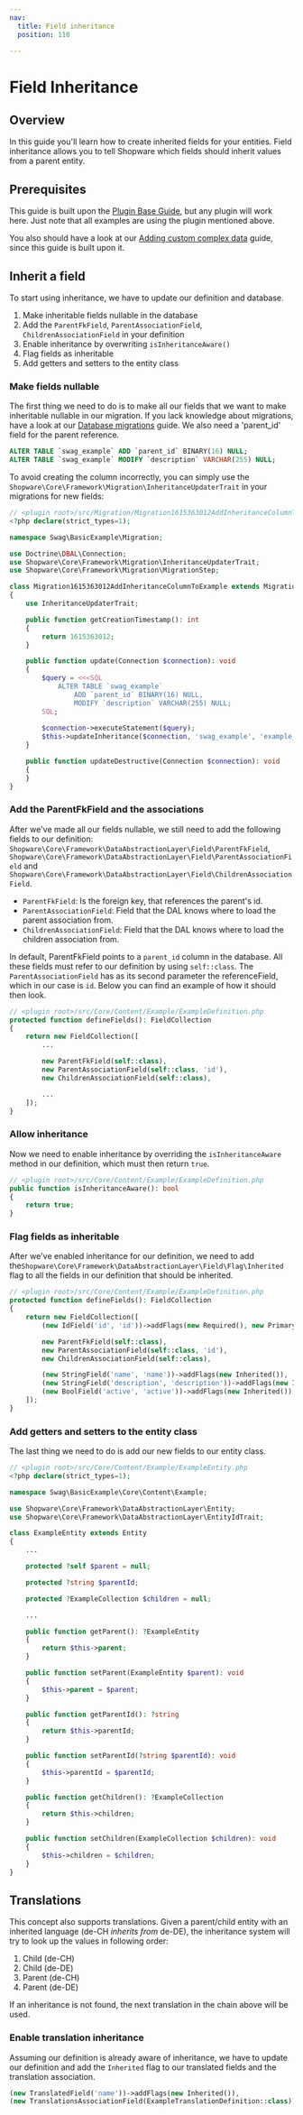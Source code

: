 ```yaml
---
nav:
  title: Field inheritance
  position: 110

---
```


# Field Inheritance

## Overview

In this guide you'll learn how to create inherited fields for your entities. Field inheritance allows you to tell Shopware which fields should inherit values from a parent entity.

## Prerequisites

This guide is built upon the [Plugin Base Guide](../../plugin-base-guide), but any plugin will work here. Just note that all examples are using the plugin mentioned above.

You also should have a look at our [Adding custom complex data](add-custom-complex-data) guide, since this guide is built upon it.

## Inherit a field

To start using inheritance, we have to update our definition and database.

1. Make inheritable fields nullable in the database
2. Add the `ParentFkField`, `ParentAssociationField`, `ChildrenAssociationField` in your definition
3. Enable inheritance by overwriting `isInheritanceAware()`
4. Flag fields as inheritable
5. Add getters and setters to the entity class

### Make fields nullable

The first thing we need to do is to make all our fields that we want to make inheritable nullable in our migration. If you lack knowledge about migrations, have a look at our [Database migrations](../../plugin-fundamentals/database-migrations) guide. We also need a 'parent_id' field for the parent reference.

```sql
ALTER TABLE `swag_example` ADD `parent_id` BINARY(16) NULL;
ALTER TABLE `swag_example` MODIFY `description` VARCHAR(255) NULL;
```

To avoid creating the column incorrectly, you can simply use the `Shopware\Core\Framework\Migration\InheritanceUpdaterTrait` in your migrations for new fields:

```php
// <plugin root>/src/Migration/Migration1615363012AddInheritanceColumnToExample.php
<?php declare(strict_types=1);

namespace Swag\BasicExample\Migration;

use Doctrine\DBAL\Connection;
use Shopware\Core\Framework\Migration\InheritanceUpdaterTrait;
use Shopware\Core\Framework\Migration\MigrationStep;

class Migration1615363012AddInheritanceColumnToExample extends MigrationStep
{
    use InheritanceUpdaterTrait;

    public function getCreationTimestamp(): int
    {
        return 1615363012;
    }

    public function update(Connection $connection): void
    {
        $query = <<<SQL
            ALTER TABLE `swag_example` 
                ADD `parent_id` BINARY(16) NULL,
                MODIFY `description` VARCHAR(255) NULL;
        SQL;
        
        $connection->executeStatement($query);
        $this->updateInheritance($connection, 'swag_example', 'example_field');
    }

    public function updateDestructive(Connection $connection): void
    {
    }
}
```

### Add the ParentFkField and the associations

After we've made all our fields nullable, we still need to add the following fields to our definition: `Shopware\Core\Framework\DataAbstractionLayer\Field\ParentFkField`, `Shopware\Core\Framework\DataAbstractionLayer\Field\ParentAssociationField` and `Shopware\Core\Framework\DataAbstractionLayer\Field\ChildrenAssociationField`.

* `ParentFkField`: Is the foreign key, that references the parent's id.
* `ParentAssociationField`: Field that the DAL knows where to load the parent association from.
* `ChildrenAssociationField`: Field that the DAL knows where to load the children association from.

In default, ParentFkField points to a `parent_id` column in the database. All these fields must refer to our definition by using `self::class`. The `ParentAssociationField` has as its second parameter the referenceField, which in our case is `id`. Below you can find an example of how it should then look.

```php
// <plugin root>/src/Core/Content/Example/ExampleDefinition.php
protected function defineFields(): FieldCollection
{
    return new FieldCollection([
        ...

        new ParentFkField(self::class),
        new ParentAssociationField(self::class, 'id'),
        new ChildrenAssociationField(self::class),

        ...
    ]);
}
```

### Allow inheritance

Now we need to enable inheritance by overriding the `isInheritanceAware` method in our definition, which must then return `true`.

```php
// <plugin root>/src/Core/Content/Example/ExampleDefinition.php
public function isInheritanceAware(): bool
{
    return true;
}
```

### Flag fields as inheritable

After we've enabled inheritance for our definition, we need to add the`Shopware\Core\Framework\DataAbstractionLayer\Field\Flag\Inherited` flag to all the fields in our definition that should be inherited.

```php
// <plugin root>/src/Core/Content/Example/ExampleDefinition.php
protected function defineFields(): FieldCollection
{
    return new FieldCollection([
        (new IdField('id', 'id'))->addFlags(new Required(), new PrimaryKey()),

        new ParentFkField(self::class),
        new ParentAssociationField(self::class, 'id'),
        new ChildrenAssociationField(self::class),

        (new StringField('name', 'name'))->addFlags(new Inherited()),
        (new StringField('description', 'description'))->addFlags(new Inherited()),
        (new BoolField('active', 'active'))->addFlags(new Inherited()),
    ]);
}
```

### Add getters and setters to the entity class

The last thing we need to do is add our new fields to our entity class.

```php
// <plugin root>/src/Core/Content/Example/ExampleEntity.php
<?php declare(strict_types=1);

namespace Swag\BasicExample\Core\Content\Example;

use Shopware\Core\Framework\DataAbstractionLayer\Entity;
use Shopware\Core\Framework\DataAbstractionLayer\EntityIdTrait;

class ExampleEntity extends Entity
{
    ...

    protected ?self $parent = null;

    protected ?string $parentId;

    protected ?ExampleCollection $children = null;

    ...

    public function getParent(): ?ExampleEntity
    {
        return $this->parent;
    }

    public function setParent(ExampleEntity $parent): void
    {
        $this->parent = $parent;
    }

    public function getParentId(): ?string
    {
        return $this->parentId;
    }

    public function setParentId(?string $parentId): void
    {
        $this->parentId = $parentId;
    }

    public function getChildren(): ?ExampleCollection
    {
        return $this->children;
    }

    public function setChildren(ExampleCollection $children): void
    {
        $this->children = $children;
    }
}
```

## Translations

This concept also supports translations. Given a parent/child entity with an inherited language \(de-CH _inherits from_ de-DE\), the inheritance system will try to look up the values in following order:

1. Child \(de-CH\)
2. Child \(de-DE\)
3. Parent \(de-CH\)
4. Parent \(de-DE\)

If an inheritance is not found, the next translation in the chain above will be used.

### Enable translation inheritance

Assuming our definition is already aware of inheritance, we have to update our definition and add the `Inherited` flag to our translated fields and the translation association.

```php
(new TranslatedField('name'))->addFlags(new Inherited()),
(new TranslationsAssociationField(ExampleTranslationDefinition::class))->addFlags(new Inherited()),
```
